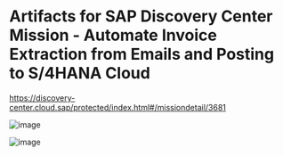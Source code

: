 # Artifacts for SAP Discovery Center Mission - Automate Invoice Extraction from Emails and Posting to S/4HANA Cloud
 https://discovery-center.cloud.sap/protected/index.html#/missiondetail/3681
 
 
![image](https://user-images.githubusercontent.com/23583315/138741233-9822afe0-f990-4d1b-a2d9-41e0a616fc3f.png)

![image](https://user-images.githubusercontent.com/23583315/138741335-6ef7c4f7-43c6-4a48-bf98-d788f4481085.png)
